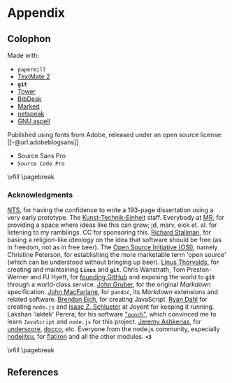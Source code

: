 # Appendix

## Colophon


Made with:

- `papermill`
- [TextMate 2](http://macromates.com)
- **`git`**
- [Tower](http://www.git-tower.com)
- [BibDesk](http://bibdesk.sourceforge.net)
- [Marked](http://markedapp.com)
- [netspeak](http://www.netspeak.org)
- [GNU aspell](http://aspell.net)

Published using fonts from Adobe, released under an open source license: 
[[-@url:adobeblogsans]]

- Source Sans Pro
- `Source Code Pro`

<!-- print-only -->
\vfill
\pagebreak


### Acknowledgments

[NTS](http://nts.is), for having the confidence to write a 193-page dissertation using a very early prototype.
The [Kunst-Technik-Einheit](http://kte.is) staff. 
Everybody at [MR](http://maschinenraum.tk), for providing a space where ideas like this can grow; jd, marv, eick et. 
al. 
for listening to my ramblings. CC for sponsoring this. 
[Richard Stallman](http://www.stallman.org), for basing a religion-like ideology on the idea that software should be free (as in freedom, not as in free beer). 
The [Open Source Initiative (OSI)](https://en.wikipedia.org/wiki/Open_Source_Initiative), namely Christine Peterson, for establishing the more marketable term 'open source' (which can be understood without bringing up beer). 
[Linus Thorvalds](https://plus.google.com/+LinusTorvalds), for creating and maintaining **`Linux`** and **`git`**. 
Chris Wanstrath, Tom Preston-Werner and PJ Hyett, for [founding GitHub](http://tom.preston-werner.com/2011/03/29/ten-lessons-from-githubs-first-year.html) and exposing the world to **`git`** through a world-class service. 
[John Gruber](http://daringfireball.net), for the original *Markdown* specification. 
[John MacFarlane](http://johnmacfarlane.net), for `pandoc`, its *Markdown* extensions and related software. 
[Brendan Eich](http://brendaneich.com), for creating JavaScript. 
[Ryan Dahl](https://github.com/ry) for creating `node.js` and [Isaac Z. 
Schlueter](http://izs.me) at Joyent for keeping it running. 
Lakshan 'laktek' Perera, for his software ["`punch`"](https://github.com/laktek/punch), which convinced me to learn `JavaScript` and `node.js` for this project. 
[Jeremy Ashkenas](https://twitter.com/jashkenas), for [underscore](http://underscorejs.org), [docco](http://jashkenas.github.io/docco), etc. 
Everyone from the node.js community, especially [nodejitsu](https://www.nodejitsu.com), for [flatiron](http://flatironjs.org) and all the other modules. **`<3`** 



<!-- print-only -->
\vfill
\pagebreak


## References

<!-- automatically inserted on output -->